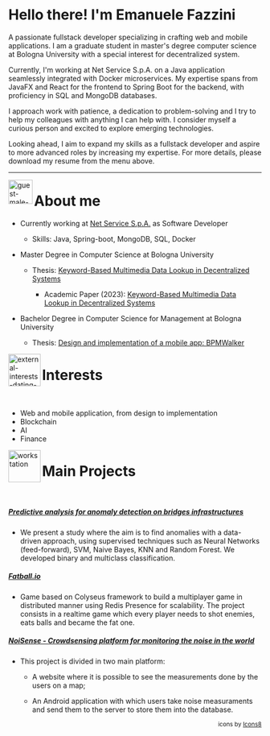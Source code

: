 
# Hello there! I'm Emanuele Fazzini

A passionate fullstack developer specializing in crafting web and mobile applications. I am a graduate student in master's degree computer science at Bologna University with a special interest for decentralized system.

Currently, I'm working at Net Service S.p.A. on a Java application seamlessly integrated with Docker microservices. My expertise spans from JavaFX and React for the frontend to Spring Boot for the backend, with proficiency in SQL and MongoDB databases.

I approach work with patience, a dedication to problem-solving and I try to help my colleagues with anything I can help with. I consider myself a curious person and excited to explore emerging technologies.

Looking ahead, I aim to expand my skills as a fullstack developer and aspire to more advanced roles by increasing my expertise. For more details, please download my resume from the menu above.

***

<img align="left" width="48" height="48" src="https://img.icons8.com/fluency/48/guest-male--v1.png" alt="guest-male--v1"/>
<h1>About me</h1>

- Currently working at [Net Service S.p.A.](https://www.netservice.eu/en/) as Software Developer

    - Skills: Java, Spring-boot, MongoDB, SQL, Docker

- Master Degree in Computer Science at Bologna University
    - Thesis: [Keyword-Based Multimedia Data Lookup in Decentralized Systems](https://amslaurea.unibo.it/27598/)

        - Academic Paper (2023): [Keyword-Based Multimedia Data Lookup in Decentralized Systems](https://ieeexplore.ieee.org/document/10286930)
 - Bachelor Degree in Computer Science for Management at Bologna University
    - Thesis: [Design and implementation of a mobile app: BPMWalker](https://amslaurea.unibo.it/21589/)
    
<img align="left" width="64" height="64" src="https://img.icons8.com/external-flaticons-lineal-color-flat-icons/64/external-interests-dating-app-flaticons-lineal-color-flat-icons.png" alt="external-interests-dating-app-flaticons-lineal-color-flat-icons"/><h1>Interests</h1>

<br/>

- Web and mobile application, from design to implementation
- Blockchain
- AI
- Finance

<img align="left" width="64" height="64" src="https://img.icons8.com/dusk/64/workstation.png" alt="workstation"/><h1>Main Projects</h1>

<br/>

##### [Predictive analysis for anomaly detection on bridges infrastructures](https://gitlab.com/BonnyBay/bridges-sensors)

- We present a study where the aim is to find anomalies with a data-driven approach, using supervised techniques such as Neural Networks (feed-forward), SVM, Naive Bayes, KNN and Random Forest. We developed binary and multiclass classification.

##### [Fatball.io](https://gitlab.com/BonnyBay/fatball)

- Game based on Colyseus framework to build a multiplayer game in distributed manner using Redis Presence for scalability. The project consists in a realtime game which every player needs to shot enemies, eats balls and became the fat one.

##### [NoiSense - Crowdsensing platform for monitoring the noise in the world](https://gitlab.com/ema.fazz/context-aware-system)

- This project is divided in two main platform:

    - A website where it is possible to see the measurements done by the users on a map;

    - An Android application with which users take noise measuraments and send them to the server to store them into the database.

<div align="right" style="font-size:smaller;">icons by <a href="https://icons8.com">Icons8</div>